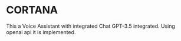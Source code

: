 # CORTANA
This a Voice Assistant with integrated Chat GPT-3.5 integrated. Using openai api it is implemented.
